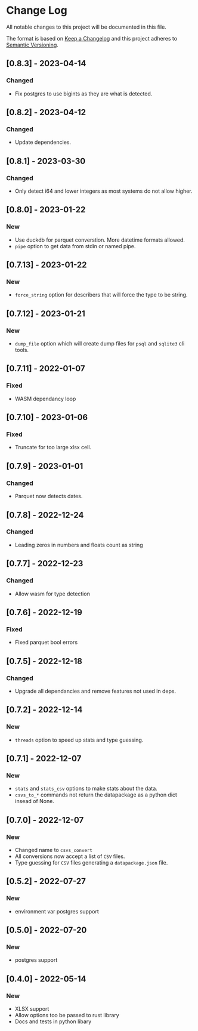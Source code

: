 
# Change Log
All notable changes to this project will be documented in this file.
 
The format is based on [Keep a Changelog](http://keepachangelog.com/)
and this project adheres to [Semantic Versioning](http://semver.org/).

## [0.8.3] - 2023-04-14

### Changed

- Fix postgres to use bigints as they are what is detected.

## [0.8.2] - 2023-04-12

### Changed

- Update dependencies.

## [0.8.1] - 2023-03-30

### Changed

- Only detect i64 and lower integers as most systems do not allow higher.

## [0.8.0] - 2023-01-22

### New

- Use duckdb for parquet converstion. More datetime formats allowed.
- `pipe` option to get data from stdin or named pipe.

## [0.7.13] - 2023-01-22

### New

- `force_string` option for describers that will force the type to be string.

## [0.7.12] - 2023-01-21

### New

- `dump_file` option which will create dump files for `psql` and `sqlite3` cli tools.

## [0.7.11] - 2022-01-07

### Fixed

- WASM dependancy loop

## [0.7.10] - 2023-01-06

### Fixed

- Truncate for too large xlsx cell.

## [0.7.9] - 2023-01-01

### Changed

- Parquet now detects dates.

## [0.7.8] - 2022-12-24

### Changed

- Leading zeros in numbers and floats count as string

## [0.7.7] - 2022-12-23

### Changed

- Allow wasm for type detection

## [0.7.6] - 2022-12-19

### Fixed

- Fixed parquet bool errors

## [0.7.5] - 2022-12-18

### Changed

- Upgrade all dependancies and remove features not used in deps. 

## [0.7.2] - 2022-12-14

### New

- `threads` option to speed up stats and type guessing.

## [0.7.1] - 2022-12-07

### New

- `stats` and `stats_csv` options to make stats about the data.
- `csvs_to_*` commands not return the datapackage as a python dict insead of None.

## [0.7.0] - 2022-12-07

### New

- Changed name to `csvs_convert`
- All conversions now accept a list of `CSV` files.
- Type guessing for `CSV` files generating a `datapackage.json` file.

## [0.5.2] - 2022-07-27

### New

- environment var postgres support

## [0.5.0] - 2022-07-20

### New

- postgres support 

## [0.4.0] - 2022-05-14

### New

- XLSX support 
- Allow options too be passed to rust library
- Docs and tests in python libary
